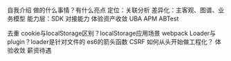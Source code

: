 自我介绍
做的什么事情？有什么亮点
   定位：关联分析
   差异化：主客观、图谱、业务模型
   能力层：SDK 对接能力 体验资产收敛 UBA APM ABTest


去重
cookie与localStorage区别？localStorage应用场景
webpack Loader与plugin？loader是针对文件的
es6的箭头函数
CSRF
如何从头开始做工程化？
体验收敛
薪资待遇
